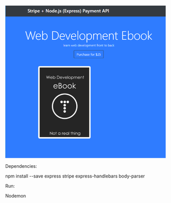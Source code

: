 ![Screenshot](ScreenShot.PNG)

Dependencies:

npm install --save express stripe express-handlebars body-parser

Run:

Nodemon
